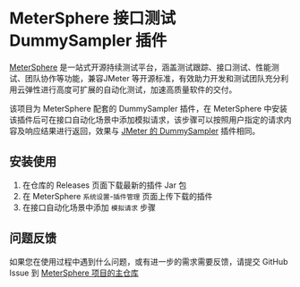# MeterSphere 接口测试 DummySampler 插件

[MeterSphere](https://github.com/metersphere/metersphere) 是一站式开源持续测试平台，涵盖测试跟踪、接口测试、性能测试、团队协作等功能，兼容JMeter 等开源标准，有效助力开发和测试团队充分利用云弹性进行高度可扩展的自动化测试，加速高质量软件的交付。

该项目为 MeterSphere 配套的 DummySampler 插件，在 MeterSphere 中安装该插件后可在接口自动化场景中添加模拟请求，该步骤可以按照用户指定的请求内容及响应结果进行返回，效果与 [JMeter 的 DummySampler](https://jmeter-plugins.org/wiki/DummySampler/) 插件相同。

## 安装使用

1. 在仓库的 Releases 页面下载最新的插件 Jar 包
2. 在 MeterSphere `系统设置`-`插件管理` 页面上传下载的插件
3. 在接口自动化场景中添加 `模拟请求` 步骤

## 问题反馈

如果您在使用过程中遇到什么问题，或有进一步的需求需要反馈，请提交 GitHub Issue 到 [MeterSphere 项目的主仓库](https://github.com/metersphere/metersphere/issues)
